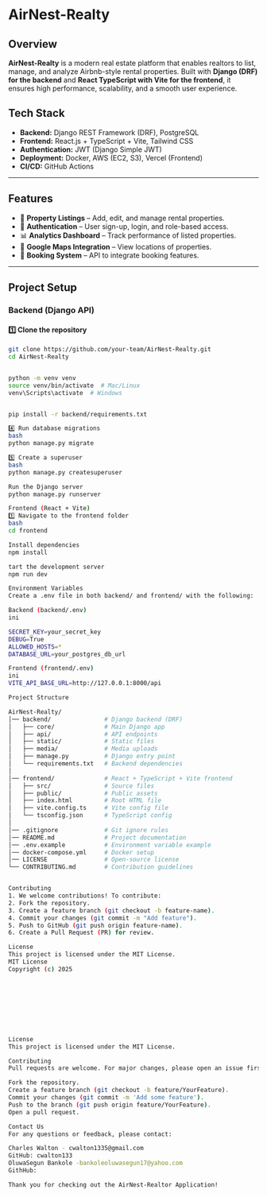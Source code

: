 # AirNest-Realty

## Overview

**AirNest-Realty** is a modern real estate platform that enables realtors to list, manage, and analyze
Airbnb-style rental properties.
Built with **Django (DRF) for the backend** and **React TypeScript with Vite for the frontend**,
it ensures high performance, scalability, and a smooth user experience.

## Tech Stack

- **Backend:** Django REST Framework (DRF), PostgreSQL
- **Frontend:** React.js + TypeScript + Vite, Tailwind CSS
- **Authentication:** JWT (Django Simple JWT)
- **Deployment:** Docker, AWS (EC2, S3), Vercel (Frontend)
- **CI/CD:** GitHub Actions

---

## Features

- 🏡 **Property Listings** – Add, edit, and manage rental properties.
- 🔐 **Authentication** – User sign-up, login, and role-based access.
- 📊 **Analytics Dashboard** – Track performance of listed properties.
- 📍 **Google Maps Integration** – View locations of properties.
- 📅 **Booking System** – API to integrate booking features.

---

## Project Setup

### **Backend (Django API)**

#### 1️⃣ Clone the repository

```bash
git clone https://github.com/your-team/AirNest-Realty.git
cd AirNest-Realty


python -m venv venv
source venv/bin/activate  # Mac/Linux
venv\Scripts\activate  # Windows


pip install -r backend/requirements.txt

4️⃣ Run database migrations
bash
python manage.py migrate

5️⃣ Create a superuser
bash
python manage.py createsuperuser

Run the Django server
python manage.py runserver

Frontend (React + Vite)
1️⃣ Navigate to the frontend folder
bash
cd frontend

Install dependencies
npm install

tart the development server
npm run dev

Environment Variables
Create a .env file in both backend/ and frontend/ with the following:

Backend (backend/.env)
ini

SECRET_KEY=your_secret_key
DEBUG=True
ALLOWED_HOSTS=*
DATABASE_URL=your_postgres_db_url

Frontend (frontend/.env)
ini
VITE_API_BASE_URL=http://127.0.0.1:8000/api

Project Structure

AirNest-Realty/
│── backend/               # Django backend (DRF)
│   ├── core/              # Main Django app
│   ├── api/               # API endpoints
│   ├── static/            # Static files
│   ├── media/             # Media uploads
│   ├── manage.py          # Django entry point
│   └── requirements.txt   # Backend dependencies
│
│── frontend/              # React + TypeScript + Vite frontend
│   ├── src/               # Source files
│   ├── public/            # Public assets
│   ├── index.html         # Root HTML file
│   ├── vite.config.ts     # Vite config file
│   └── tsconfig.json      # TypeScript config
│
│── .gitignore             # Git ignore rules
│── README.md              # Project documentation
│── .env.example           # Environment variable example
│── docker-compose.yml     # Docker setup
│── LICENSE                # Open-source license
└── CONTRIBUTING.md        # Contribution guidelines


Contributing
1. We welcome contributions! To contribute:
2. Fork the repository.
3. Create a feature branch (git checkout -b feature-name).
4. Commit your changes (git commit -m "Add feature").
5. Push to GitHub (git push origin feature-name).
6. Create a Pull Request (PR) for review.

License
This project is licensed under the MIT License.
MIT License
Copyright (c) 2025









License
This project is licensed under the MIT License.

Contributing
Pull requests are welcome. For major changes, please open an issue first to discuss what you would like to change.

Fork the repository.
Create a feature branch (git checkout -b feature/YourFeature).
Commit your changes (git commit -m 'Add some feature').
Push to the branch (git push origin feature/YourFeature).
Open a pull request.

Contact Us
For any questions or feedback, please contact:

Charles Walton - cwalton1335@gmail.com
GitHub: cwalton133
OluwaSegun Bankole -bankoleoluwasegun17@yahoo.com
GithHub:

Thank you for checking out the AirNest-Realtor Application!
```

